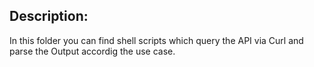 ## Description:
In this folder you can find shell scripts which query the API via Curl and parse the Output accordig the use case. 
